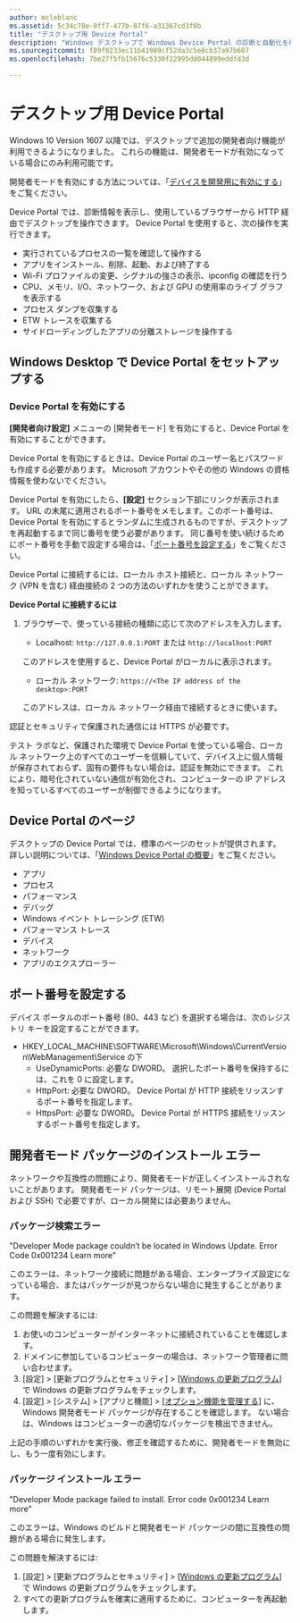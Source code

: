 ```yaml
---
author: mcleblanc
ms.assetid: 5c34c78e-9ff7-477b-87f6-a31367cd3f8b
title: "デスクトップ用 Device Portal"
description: "Windows デスクトップで Windows Device Portal の診断と自動化を利用する方法について説明します。"
ms.sourcegitcommit: f09f0233ec11b41989cf52da3c5e8cb37a97b607
ms.openlocfilehash: 7be27f5fb15676c5330f22995dd044899eddfd3d

---
```

# デスクトップ用 Device Portal

Windows 10 Version 1607 以降では、デスクトップで追加の開発者向け機能が利用できるようになりました。 これらの機能は、開発者モードが有効になっている場合にのみ利用可能です。

開発者モードを有効にする方法については、「[デバイスを開発用に有効にする](../get-started/enable-your-device-for-development.md)」をご覧ください。

Device Portal では、診断情報を表示し、使用しているブラウザーから HTTP 経由でデスクトップを操作できます。 Device Portal を使用すると、次の操作を実行できます。
- 実行されているプロセスの一覧を確認して操作する
- アプリをインストール、削除、起動、および終了する
- Wi-Fi プロファイルの変更、シグナルの強さの表示、ipconfig の確認を行う
- CPU、メモリ、I/O、ネットワーク、および GPU の使用率のライブ グラフを表示する
- プロセス ダンプを収集する
- ETW トレースを収集する 
- サイドローディングしたアプリの分離ストレージを操作する

## Windows Desktop で Device Portal をセットアップする

### Device Portal を有効にする

**[開発者向け設定]** メニューの [開発者モード] を有効にすると、Device Portal を有効にすることができます。  

Device Portal を有効にするときは、Device Portal のユーザー名とパスワードも作成する必要があります。 Microsoft アカウントやその他の Windows の資格情報を使わないでください。  

Device Portal を有効にしたら、**[設定]** セクション下部にリンクが表示されます。 URL の末尾に適用されるポート番号をメモします。このポート番号は、Device Portal を有効にするとランダムに生成されるものですが、デスクトップを再起動するまで同じ番号を使う必要があります。 同じ番号を使い続けるためにポート番号を手動で設定する場合は、「[ポート番号を設定する](device-portal-desktop.md#setting-port-numbers)」をご覧ください。

Device Portal に接続するには、ローカル ホスト接続と、ローカル ネットワーク (VPN を含む) 経由接続の 2 つの方法のいずれかを使うことができます。

**Device Portal に接続するには**

1. ブラウザーで、使っている接続の種類に応じて次のアドレスを入力します。

    - Localhost: `http://127.0.0.1:PORT` または `http://localhost:PORT`

    このアドレスを使用すると、Device Portal がローカルに表示されます。
    
    - ローカル ネットワーク: `https://<The IP address of the desktop>:PORT`

    このアドレスは、ローカル ネットワーク経由で接続するときに使います。

認証とセキュリティで保護された通信には HTTPS が必要です。

テスト ラボなど、保護された環境で Device Portal を使っている場合、ローカル ネットワーク上のすべてのユーザーを信頼していて、デバイス上に個人情報が保存されておらず、固有の要件もない場合は、認証を無効にできます。 これにより、暗号化されていない通信が有効化され、コンピューターの IP アドレスを知っているすべてのユーザーが制御できるようになります。

## Device Portal のページ

デスクトップの Device Portal では、標準のページのセットが提供されます。 詳しい説明については、「[Windows Device Portal の概要](device-portal.md)」をご覧ください。

- アプリ
- プロセス
- パフォーマンス
- デバッグ
- Windows イベント トレーシング (ETW)
- パフォーマンス トレース
- デバイス
- ネットワーク
- アプリのエクスプローラー 

## ポート番号を設定する

デバイス ポータルのポート番号 (80、443 など) を選択する場合は、次のレジストリ キーを設定することができます。

- HKEY_LOCAL_MACHINE\SOFTWARE\Microsoft\Windows\CurrentVersion\WebManagement\Service の下
    - UseDynamicPorts: 必要な DWORD。 選択したポート番号を保持するには、これを 0 に設定します。
    - HttpPort: 必要な DWORD。 Device Portal が HTTP 接続をリッスンするポート番号を指定します。  
    - HttpsPort: 必要な DWORD。 Device Portal が HTTPS 接続をリッスンするポート番号を指定します。

## 開発者モード パッケージのインストール エラー
ネットワークや互換性の問題により、開発者モードが正しくインストールされないことがあります。 開発者モード パッケージは、リモート展開 (Device Portal および SSH) で必要ですが、ローカル開発には必要ありません。  

### パッケージ検索エラー

"Developer Mode package couldn’t be located in Windows Update. Error Code 0x001234 Learn more"   

このエラーは、ネットワーク接続に問題がある場合、エンタープライズ設定になっている場合、またはパッケージが見つからない場合に発生することがあります。 

この問題を解決するには:

1. お使いのコンピューターがインターネットに接続されていることを確認します。 
2. ドメインに参加しているコンピューターの場合は、ネットワーク管理者に問い合わせます。 
3. [設定] > [更新プログラムとセキュリティ] > [[Windows の更新プログラム](ms-settings:windowsupdate)] で Windows の更新プログラムをチェックします。
4. [設定] > [システム] > [アプリと機能] > [[オプション機能を管理する]](ms-settings:optionalfeatures) に、Windows 開発者モード パッケージが存在することを確認します。 ない場合は、Windows はコンピューターの適切なパッケージを検出できません。 

上記の手順のいずれかを実行後、修正を確認するために、開発者モードを無効にし、もう一度有効にします。 


### パッケージ インストール エラー

"Developer Mode package failed to install. Error code 0x001234  Learn more"

このエラーは、Windows のビルドと開発者モード パッケージの間に互換性の問題がある場合に発生します。 

この問題を解決するには:

1. [設定] > [更新プログラムとセキュリティ] > [[Windows の更新プログラム](ms-settings:windowsupdate)] で Windows の更新プログラムをチェックします。
2. すべての更新プログラムを確実に適用するために、コンピューターを再起動します。



<!--HONumber=Jun16_HO4-->


